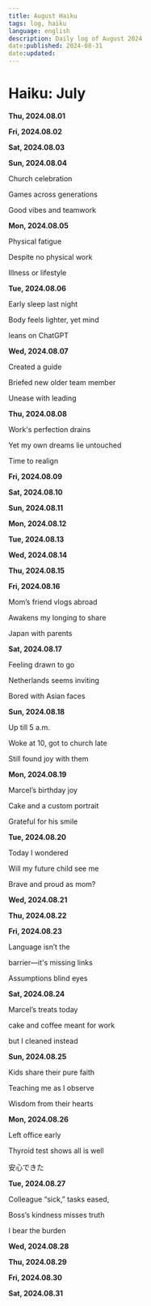 ```yaml
---
title: August Haiku
tags: log, haiku
language: english
description: Daily log of August 2024
date:published: 2024-08-31
date:updated:
---
```


# Haiku: July

**Thu, 2024.08.01**

**Fri, 2024.08.02**

**Sat, 2024.08.03**

**Sun, 2024.08.04**

Church celebration

Games across generations

Good vibes and teamwork


**Mon, 2024.08.05**

Physical fatigue

Despite no physical work

Illness or lifestyle


**Tue, 2024.08.06**

Early sleep last night

Body feels lighter, yet mind

leans on ChatGPT


**Wed, 2024.08.07**

Created a guide

Briefed new older team member

Unease with leading


**Thu, 2024.08.08**

Work's perfection drains

Yet my own dreams lie untouched

Time to realign


**Fri, 2024.08.09**

**Sat, 2024.08.10**

**Sun, 2024.08.11**

**Mon, 2024.08.12**

**Tue, 2024.08.13**

**Wed, 2024.08.14**

**Thu, 2024.08.15**

**Fri, 2024.08.16**

Mom’s friend vlogs abroad

Awakens my longing to share

Japan with parents


**Sat, 2024.08.17**

Feeling drawn to go

Netherlands seems inviting

Bored with Asian faces


**Sun, 2024.08.18**

Up till 5 a.m.

Woke at 10, got to church late

Still found joy with them


**Mon, 2024.08.19**

Marcel’s birthday joy

Cake and a custom portrait

Grateful for his smile


**Tue, 2024.08.20**

Today I wondered

Will my future child see me

Brave and proud as mom?


**Wed, 2024.08.21**

**Thu, 2024.08.22**

**Fri, 2024.08.23**

Language isn’t the

barrier—it's missing links

Assumptions blind eyes


**Sat, 2024.08.24**

Marcel’s treats today

cake and coffee meant for work

but I cleaned instead


**Sun, 2024.08.25**

Kids share their pure faith

Teaching me as I observe

Wisdom from their hearts


**Mon, 2024.08.26**

Left office early

Thyroid test shows all is well

安心できた


**Tue, 2024.08.27**

Colleague “sick,” tasks eased,

Boss’s kindness misses truth

I bear the burden


**Wed, 2024.08.28**

**Thu, 2024.08.29**

**Fri, 2024.08.30**

**Sat, 2024.08.31**